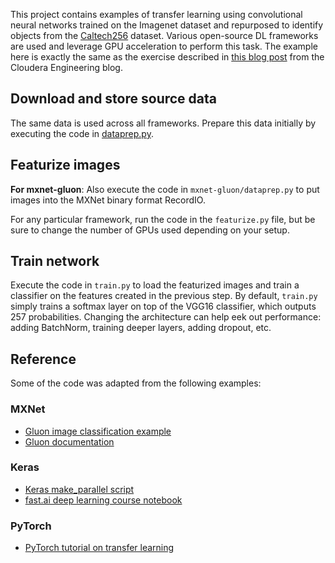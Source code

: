 This project contains examples of transfer learning using 
convolutional neural networks trained on the Imagenet dataset
and repurposed to identify objects from the [Caltech256](http://www.vision.caltech.edu/Image_Datasets/Caltech256/)
dataset. Various open-source DL frameworks are used and 
leverage GPU acceleration to perform this task. The example 
here is exactly the same as the exercise described in 
[this blog post](https://blog.cloudera.com/blog/2017/06/deep-learning-on-apache-spark-and-hadoop-with-deeplearning4j/) 
from the Cloudera Engineering blog.

## Download and store source data

The same data is used across all frameworks. Prepare this data initially by 
executing the code in [dataprep.py](dataprep.py).

## Featurize images

**For mxnet-gluon**: Also execute the code in `mxnet-gluon/dataprep.py` to
put images into the MXNet binary format RecordIO.

For any particular framework, run the code in the `featurize.py` file, but be
sure to change the number of GPUs used depending on your setup.

## Train network

Execute the code in `train.py` to load the featurized images and train a classifier
on the features created in the previous step.
By default, `train.py` simply trains a softmax layer on top of the VGG16 classifier,
which outputs 257 probabilities. Changing the architecture can help eek out performance:
adding BatchNorm, training deeper layers, adding dropout, etc.

## Reference

Some of the code was adapted from the following examples:

### MXNet

* [Gluon image classification example](https://github.com/apache/incubator-mxnet/blob/master/example/gluon/image_classification.py)
* [Gluon documentation](https://gluon.mxnet.io)

### Keras

* [Keras make_parallel script](https://github.com/kuza55/keras-extras/blob/master/utils/multi_gpu.py)
* [fast.ai deep learning course notebook](https://github.com/fastai/courses/blob/master/deeplearning1/nbs/lesson2.ipynb)

### PyTorch

* [PyTorch tutorial on transfer learning](http://pytorch.org/tutorials/beginner/transfer_learning_tutorial.html#sphx-glr-beginner-transfer-learning-tutorial-py)

